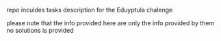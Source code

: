 repo inculdes tasks description for the Eduyptula chalenge

please note that the info provided here are only the info provided by them no solutions is provided 
